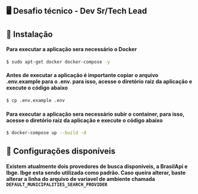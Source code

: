 
## 🖥 Desafio técnico - Dev Sr/Tech Lead

## 📁 Instalação

#### Para executar a aplicação sera necessário o Docker
```bash
$ sudo apt-get docker docker-compose -y
```

#### Antes de executar a aplicação é importante copiar o arquivo .env.example para o .env. para isso, acesse o diretório raiz da aplicação e execute o código abaixo
```bash
$ cp .env.example .env
```


#### Para executar a aplicação sera necessário subir o container, para isso, acesse o diretório raiz da aplicação e execute o código abaixo
```bash
$ docker-compose up --build -d
```

## 📁 Configurações disponíveis
#### Existem atualmente dois provedores de busca disponíveis, a BrasilApi e Ibge. Ibge esta sendo utilizada como padrão. Caso queira alterar, baste alterar a linha do arquivo de variavel de ambiente chamada `DEFAULT_MUNICIPALITIES_SEARCH_PROVIDER`
